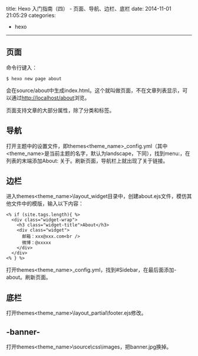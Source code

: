 title: Hexo 入门指南（四） - 页面、导航、边栏、底栏
date: 2014-11-01 21:05:29
categories:
  - hexo
---

## 页面 ##

命令行键入：

```
$ hexo new page about
```

会在source/about中生成index.html。这个就叫做页面，不在文章列表显示，可以通过[http://localhost/about](http://localhost/about)浏览。

页面支持文章的大部分属性，除了分类和标签。

## 导航 ##

打开主题中的设置文件，即themes\<theme_name>\_config.yml（其中<theme_name>是当前主题的名字，默认为landscape，下同），找到menu:，在列表的末端添加About: 关于。刷新页面，导航栏上就出现了关于链接。

## 边栏 ##

进入themes\<theme_name>\layout\_widget目录中，创建about.ejs文件，模仿其他文件中的模版，输入以下内容：

```
<% if (site.tags.length){ %>
  <div class="widget-wrap">
    <h3 class="widget-title">About</h3>
    <div class="widget">
      邮箱：xxx@xxx.com<br />
      微博：@xxxxx
    </div>
  </div>
<% } %>
```

打开themes\<theme_name>\_config.yml，找到#Sidebar，在最后面添加- about。刷新页面。

## 底栏 ##

打开themes\<theme_name>\layout\_partial\footer.ejs修改。

## -banner- ##

打开themes\<theme_name>\source\css\images，把banner.jpg换掉。